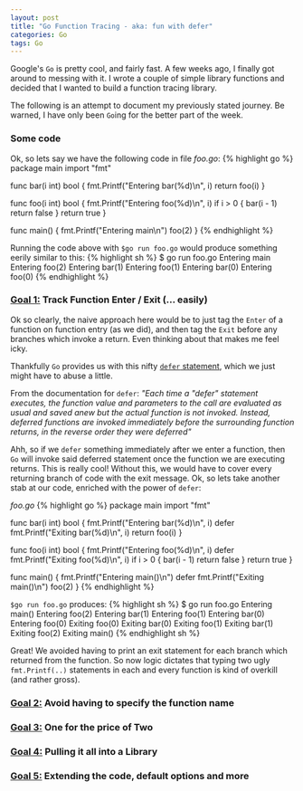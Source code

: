 ```yaml
---
layout: post
title: "Go Function Tracing - aka: fun with defer"
categories: Go
tags: Go
---
```


Google's `Go` is pretty cool, and fairly fast. A few weeks ago, I finally got around to messing with it. I wrote a couple of simple library functions and decided that I wanted to build a function tracing library.

The following is an attempt to document my previously stated journey. Be warned, I have only been `Go`ing for the better part of the week.

### Some code

Ok, so lets say we have the following code in file *foo.go*:
{% highlight go %}
package main
import "fmt"

func bar(i int) bool {
    fmt.Printf("Entering bar(%d)\n", i)
    return foo(i)
}

func foo(i int) bool {
    fmt.Printf("Entering foo(%d)\n", i)
    if i > 0 {
        bar(i - 1)
        return false
    }
    return true
}

func main() { 
    fmt.Printf("Entering main\n")
    foo(2)
}
{% endhighlight %}

Running the code above with `$go run foo.go` would produce something eerily similar to this:
{% highlight sh %}
$ go run foo.go
Entering main
Entering foo(2)
Entering bar(1)
Entering foo(1)
Entering bar(0)
Entering foo(0)
{% endhighlight %}

### <u>Goal 1:</u> Track Function Enter / Exit (... easily)

Ok so clearly, the naive approach here would be to just tag the `Enter` of a function on function entry (as we did), and then tag the `Exit` before any branches which invoke a return. Even thinking about that makes me feel icky.

Thankfully `Go` provides us with this nifty [`defer` statement](https://golang.org/ref/spec#Defer_statements), which we just might have to abuse a little.

From the documentation for `defer`:
*"Each time a "defer" statement executes, the function value and parameters to the call are evaluated as usual and saved anew but the actual function is not invoked. Instead, deferred functions are invoked immediately before the surrounding function returns, in the reverse order they were deferred"*

Ahh, so if we `defer` something immediately after we enter a function, then `Go` will invoke said deferred statement once the function we are executing returns. This is really cool! Without this, we would have to cover every returning branch of code with the exit message. Ok, so lets take another stab at our code, enriched with the power of `defer`:

*foo.go*
{% highlight go %}
package main
import "fmt"

func bar(i int) bool {
    fmt.Printf("Entering bar(%d)\n", i)
    defer fmt.Printf("Exiting bar(%d)\n", i)
    return foo(i)
}

func foo(i int) bool {
    fmt.Printf("Entering foo(%d)\n", i)
    defer fmt.Printf("Exiting foo(%d)\n", i)
    if i > 0 {
        bar(i - 1)
        return false
    }
    return true
}

func main() { 
    fmt.Printf("Entering main()\n")
    defer fmt.Printf("Exiting main()\n")
    foo(2)
}
{% endhighlight %}

`$go run foo.go` produces:
{% highlight sh %}
$ go run foo.go
Entering main()
Entering foo(2)
Entering bar(1)
Entering foo(1)
Entering bar(0)
Entering foo(0)
Exiting foo(0)
Exiting bar(0)
Exiting foo(1)
Exiting bar(1)
Exiting foo(2)
Exiting main()
{% endhighlight sh %}

Great! We avoided having to print an exit statement for each branch which returned from the function. So now logic dictates that typing two ugly `fmt.Printf(..)` statements in each and every function is kind of overkill (and rather gross). 

### <u>Goal 2:</u> Avoid having to specify the function name



### <u>Goal 3:</u> One for the price of Two

### <u>Goal 4:</u> Pulling it all into a Library

### <u>Goal 5:</u> Extending the code, default options and more
